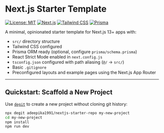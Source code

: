 # Next.js Starter Template

[![License: MIT](https://img.shields.io/badge/License-MIT-green.svg)](LICENSE)
[![Next.js](https://img.shields.io/badge/Next.js-13+-black?logo=next.js)](https://nextjs.org/)
[![Tailwind CSS](https://img.shields.io/badge/Tailwind_CSS-3.3-blue?logo=tailwind-css)](https://tailwindcss.com/)
[![Prisma](https://img.shields.io/badge/Prisma-4.15-blueviolet?logo=prisma)](https://www.prisma.io/)

A minimal, opinionated starter template for Next.js 13+ apps with:

- `src/` directory structure  
- Tailwind CSS configured  
- Prisma ORM ready (optional, configure `prisma/schema.prisma`)  
- React Strict Mode enabled in `next.config.js`  
- `tsconfig.json` configured with path aliasing (`@/` → `src/`)  
- Basic `.gitignore`  
- Preconfigured layouts and example pages using the Next.js App Router

---

## Quickstart: Scaffold a New Project

Use [`degit`](https://github.com/adeepika1991/degit) to create a new project without cloning git history:

```bash
npx degit adeepika1991/nextjs-starter-repo my-new-project
cd my-new-project
npm install
npm run dev
